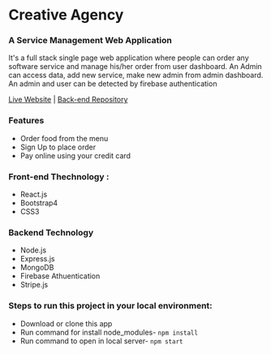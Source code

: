 # Creative Agency
### A Service Management Web Application
It's a full stack single page web application where people can order any software service and manage his/her order from user dashboard. An Admin can access data, add new service, make new admin from admin dashboard. An admin and user can be detected by firebase authentication

[Live Website](https://creative-agency-5d0a0.web.app/) | [Back-end Repository](https://github.com/kawsar00/creative-agency-server)

### Features
* Order food from the menu
* Sign Up to place order
* Pay online using your credit card

### Front-end Thechnology : 
* React.js
* Bootstrap4
* CSS3

### Backend Technology
* Node.js
* Express.js
* MongoDB
* Firebase Athuentication 
* Stripe.js

### Steps to run this project in your local environment:

* Download or clone this app
* Run command for install node_modules- `npm install`
* Run command to open in local server- `npm start`

